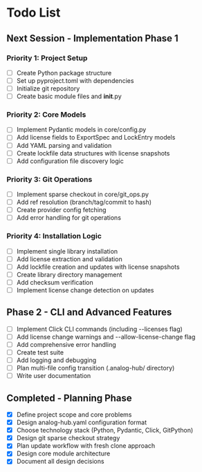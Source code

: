 # Todo List

## Next Session - Implementation Phase 1

### Priority 1: Project Setup
- [ ] Create Python package structure
- [ ] Set up pyproject.toml with dependencies
- [ ] Initialize git repository
- [ ] Create basic module files and __init__.py

### Priority 2: Core Models  
- [ ] Implement Pydantic models in core/config.py
- [ ] Add license fields to ExportSpec and LockEntry models
- [ ] Add YAML parsing and validation
- [ ] Create lockfile data structures with license snapshots
- [ ] Add configuration file discovery logic

### Priority 3: Git Operations
- [ ] Implement sparse checkout in core/git_ops.py
- [ ] Add ref resolution (branch/tag/commit to hash)
- [ ] Create provider config fetching
- [ ] Add error handling for git operations

### Priority 4: Installation Logic
- [ ] Implement single library installation
- [ ] Add license extraction and validation
- [ ] Add lockfile creation and updates with license snapshots
- [ ] Create library directory management
- [ ] Add checksum verification
- [ ] Implement license change detection on updates

## Phase 2 - CLI and Advanced Features
- [ ] Implement Click CLI commands (including --licenses flag)
- [ ] Add license change warnings and --allow-license-change flag
- [ ] Add comprehensive error handling
- [ ] Create test suite
- [ ] Add logging and debugging
- [ ] Plan multi-file config transition (.analog-hub/ directory)
- [ ] Write user documentation

## Completed - Planning Phase
- [x] Define project scope and core problems
- [x] Design analog-hub.yaml configuration format
- [x] Choose technology stack (Python, Pydantic, Click, GitPython)  
- [x] Design git sparse checkout strategy
- [x] Plan update workflow with fresh clone approach
- [x] Design core module architecture
- [x] Document all design decisions